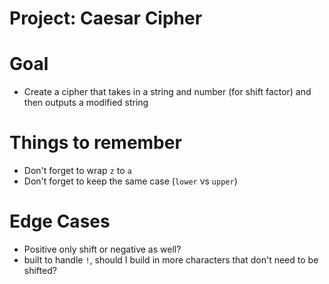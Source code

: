 # Project: Caesar Cipher

# Goal

* Create a cipher that takes in a string and number (for shift factor) and then outputs a modified string

# Things to remember

* Don't forget to wrap `z` to `a`
* Don't forget to keep the same case (`lower` vs `upper`)

# Edge Cases

* Positive only shift or negative as well?
* built to handle `!`, should I build in more characters that don't need to be shifted?